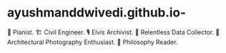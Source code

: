 # ayushmanddwivedi.github.io-
🎹 Pianist. 🏗 Civil Engineer. 🎙 Elvis Archivist. 💾 Relentless Data Collector. 
📸 Architectural Photography Enthusiast. 📖 Philosophy Reader.
